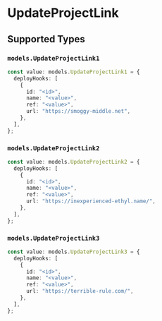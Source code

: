 # UpdateProjectLink


## Supported Types

### `models.UpdateProjectLink1`

```typescript
const value: models.UpdateProjectLink1 = {
  deployHooks: [
    {
      id: "<id>",
      name: "<value>",
      ref: "<value>",
      url: "https://smoggy-middle.net",
    },
  ],
};
```

### `models.UpdateProjectLink2`

```typescript
const value: models.UpdateProjectLink2 = {
  deployHooks: [
    {
      id: "<id>",
      name: "<value>",
      ref: "<value>",
      url: "https://inexperienced-ethyl.name/",
    },
  ],
};
```

### `models.UpdateProjectLink3`

```typescript
const value: models.UpdateProjectLink3 = {
  deployHooks: [
    {
      id: "<id>",
      name: "<value>",
      ref: "<value>",
      url: "https://terrible-rule.com/",
    },
  ],
};
```

